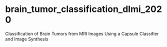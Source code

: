 # brain_tumor_classification_dlmi_2020
Classification of Brain Tumors from MRI Images Using a Capsule Classifier and Image Synthesis
